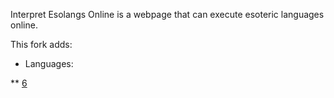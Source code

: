 Interpret Esolangs Online is a webpage that can execute esoteric languages online.

This fork adds:
* Languages:

** [6](https://esolangs.org/wiki/6)